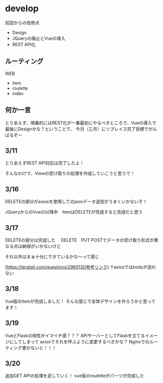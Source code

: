 # develop
前回からの改修点
- Design
- JQueryの廃止とVueの導入
- REST API化

## ルーティング
WEB
- item
- roulette
- index

## 何か一言
とりあえず、順番的にはREST化が一番最初にやるべきところで、Vueの導入で最後にDesignかな？ということで、
今月（三月）にリプレイス完了目標でがんばるぞー

## 3/11
とりあえずREST API対応は完了したよ！

そんなわけで、Viewの受け取りの処理を作成していこうと思うで！

## 3/16
DELETEの部分がaxiosを使用してのjsonデータ送信がうまくいかないぞ！

JQueryからのVueの以降中　itemはDELETEが完成すると完成だと思う

## 3/17
DELETEの部分は完成した　 DELETE　PUT POSTでデータの受け取り形式が異なる点は納得がいかないけど

それ以外はまぁ十分にできているかな〜って感じ

[https://teratail.com/questions/296013](参考リンク)
↑axiosではbodyが送れない

## 3/18
Vue版のitemが完成しました！
そんな感じで全体デザインを作ろうかと思ってます！

## 3/19
VueとFlaskの相性がイマイチ感？？？
APIサーバーとしてFlaskを立てるイメージにしてしまって
axiosでそれを呼ぶように変更するべきかな？
Nginxでのルーティング書かないと！！！

## 3/20
追加GET APIの処理を足していく！
vue版のrouletteがパーツが完成した

